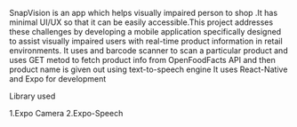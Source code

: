 SnapVision is an app which helps visually impaired person to shop .It has minimal UI/UX so that it can be easily accessible.This project addresses these challenges by developing a mobile application specifically designed to assist visually impaired users with real-time product information in retail environments.
It uses and barcode scanner to scan a particular product and uses GET metod to fetch product info from OpenFoodFacts API and then product name is given out using text-to-speech engine 
It uses React-Native and Expo for development

Library used

1.Expo Camera
2.Expo-Speech

